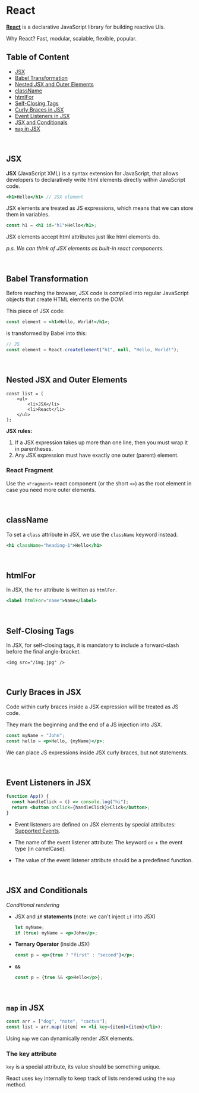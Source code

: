 # React

[**React**](https://react.dev/) is a declarative JavaScript library for building reactive UIs.

Why React? Fast, modular, scalable, flexible, popular.

## Table of Content

- [JSX](#jsx)
- [Babel Transformation](#babel-transformation)
- [Nested JSX and Outer Elements](#nested-jsx-and-outer-elements)
- [className](#classname)
- [htmlFor](#htmlfor)
- [Self-Closing Tags](#self-closing-tags)
- [Curly Braces in JSX](#curly-braces-in-jsx)
- [Event Listeners in JSX](#event-listeners-in-jsx)
- [JSX and Conditionals](#jsx-and-conditionals)
- [`map` in JSX](#map-in-jsx)

<br>

## JSX

**JSX** (JavaScript XML) is a syntax extension for JavaScript, that allows developers to declaratively write html elements directly within JavaScript code.

```jsx
<h1>Hello</h1> // JSX element
```

JSX elements are treated as JS expressions, which means that we can store them in variables.

```jsx
const h1 = <h1 id="h1">Hello</h1>;
```

JSX elements accept html attributes just like html elements do.

_p.s. We can think of JSX elements as built-in react components._

<br>

## Babel Transformation

Before reaching the browser, JSX code is compiled into regular JavaScript objects that create HTML elements on the DOM.

This piece of JSX code:

```jsx
const element = <h1>Hello, World!</h1>;
```

is transformed by Babel into this:

```js
// JS
const element = React.createElement("h1", null, "Hello, World!");
```

<br>

## Nested JSX and Outer Elements

```JSX
const list = (
    <ul>
        <li>JSX</li>
        <li>React</li>
    </ul>
);
```

**JSX rules:**

1. If a JSX expression takes up more than one line, then you must wrap it in parentheses.
2. Any JSX expression must have exactly one outer (parent) element.

### React Fragment

Use the `<Fragment>` react component (or the short `<>`) as the root element in case you need more outer elements.

<br>

## className

To set a `class` attribute in JSX, we use the `className` keyword instead.

```jsx
<h1 className="heading-1">Hello</h1>
```

<br>

## htmlFor

In JSX, the `for` attribute is written as `htmlFor`.

```jsx
<label htmlFor="name">Name</label>
```

<br>

## Self-Closing Tags

In JSX, for self-closing tags, it is mandatory to include a forward-slash before the final angle-bracket.

```JSX
<img src="/img.jpg" />
```

<br>

## Curly Braces in JSX

Code within curly braces inside a JSX expression will be treated as JS code.

They mark the beginning and the end of a JS injection into JSX.

```jsx
const myName = "John";
const hello = <p>Hello, {myName}</p>;
```

We can place JS expressions inside JSX curly braces, but not statements.

<br>

## Event Listeners in JSX

```jsx
function App() {
  const handleClick = () => console.log("hi");
  return <button onClick={handleClick}>Click</button>;
}
```

- Event listeners are defined on JSX elements by special attributes: [Supported Events](https://reactjs.org/docs/events.html#supported-events).

- The name of the event listener attribute: The keyword `on` + the event type (in camelCase).

- The value of the event listener attribute should be a predefined function.

<br>

## JSX and Conditionals

_Conditional rendering_

- JSX and **`if` statements** (note: we can't inject `if` into JSX)

  ```jsx
  let myName;
  if (true) myName = <p>John</p>;
  ```

- **Ternary Operator** (inside JSX)

  ```jsx
  const p = <p>{true ? "first" : "second"}</p>;
  ```

- **`&&`**

  ```jsx
  const p = {true && <p>Hello</p>};
  ```

<br>

## `map` in JSX

```jsx
const arr = ["dog", "note", "cactus"];
const list = arr.map((item) => <li key={item}>{item}</li>);
```

Using `map` we can dynamically render JSX elements.

### The key attribute

`key` is a special attribute, its value should be something unique.

React uses `key` internally to keep track of lists rendered using the `map` method.

<br>
